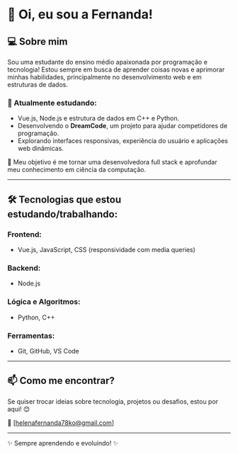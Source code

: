 # 👋 Oi, eu sou a Fernanda!

## 💻 Sobre mim

Sou uma estudante do ensino médio apaixonada por programação e tecnologia! Estou sempre em busca de aprender coisas novas e aprimorar minhas habilidades, principalmente no desenvolvimento web e em estruturas de dados.

### 🚀 Atualmente estudando:
- Vue.js, Node.js e estrutura de dados em C++ e Python.
- Desenvolvendo o **DreamCode**, um projeto para ajudar competidores de programação.
- Explorando interfaces responsivas, experiência do usuário e aplicações web dinâmicas.

🎯 Meu objetivo é me tornar uma desenvolvedora full stack e aprofundar meu conhecimento em ciência da computação.

---

## 🛠️ Tecnologias que estou estudando/trabalhando:

### **Frontend:**
- Vue.js, JavaScript, CSS (responsividade com media queries)

### **Backend:**
- Node.js

### **Lógica e Algoritmos:**
- Python, C++

### **Ferramentas:**
- Git, GitHub, VS Code

---

## 📫 Como me encontrar?

Se quiser trocar ideias sobre tecnologia, projetos ou desafios, estou por aqui! 😊

📩 [helenafernanda78ko@gmail.com]

---

✨ Sempre aprendendo e evoluindo! ✨


